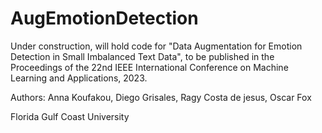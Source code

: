 # AugEmotionDetection

Under construction, will hold code for "Data Augmentation for Emotion Detection in Small Imbalanced Text Data", to be published in the Proceedings of the 22nd IEEE International Conference on Machine Learning and Applications, 2023.

Authors: Anna Koufakou, Diego Grisales, Ragy Costa de jesus, Oscar Fox 

Florida Gulf Coast University 
